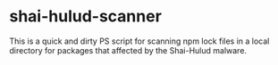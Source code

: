 # shai-hulud-scanner
This is a quick and dirty PS script for scanning npm lock files in a local directory for packages that affected by the Shai-Hulud malware.
